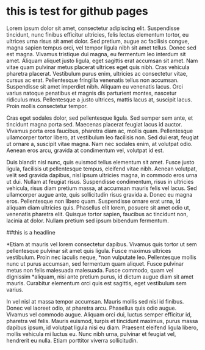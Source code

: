 # this is test for github pages 

Lorem ipsum dolor sit amet, consectetur adipiscing elit. Suspendisse tincidunt, nunc finibus efficitur ultricies, felis lectus elementum tortor, eu ultrices urna risus sit amet dolor. Sed pretium, augue ac facilisis congue, magna sapien tempus orci, vel tempor ligula nibh sit amet tellus. Donec sed est magna. Vivamus tristique dui magna, eu fermentum leo interdum sit amet. Aliquam aliquet justo ligula, eget sagittis erat accumsan sit amet. Nam vitae quam pulvinar metus placerat ultrices eget quis nibh. Cras vehicula pharetra placerat. Vestibulum purus enim, ultricies ac consectetur vitae, cursus ac erat. Pellentesque fringilla venenatis tellus non accumsan. Suspendisse sit amet imperdiet nibh. Aliquam eu venenatis lacus. Orci varius natoque penatibus et magnis dis parturient montes, nascetur ridiculus mus. Pellentesque a justo ultrices, mattis lacus at, suscipit lacus. Proin mollis consectetur tempor.

Cras eget sodales dolor, sed pellentesque ligula. Sed semper sem ante, et tincidunt magna porta sed. Maecenas placerat feugiat lacus id auctor. Vivamus porta eros faucibus, pharetra diam ac, mollis quam. Pellentesque ullamcorper tortor libero, at vestibulum leo facilisis non. Sed dui erat, feugiat ut ornare a, suscipit vitae magna. Nam nec sodales enim, at volutpat odio. Aenean eros arcu, gravida at condimentum vel, volutpat id est.

Duis blandit nisl nunc, quis euismod tellus elementum sit amet. Fusce justo ligula, facilisis ut pellentesque tempus, eleifend vitae nibh. Aenean volutpat, velit sed gravida dapibus, nisl ipsum ultricies magna, in commodo eros urna ut dui. Nullam at feugiat risus. Suspendisse condimentum, risus in ultricies vehicula, risus diam pretium massa, at accumsan mauris felis vel lacus. Sed ullamcorper augue ante, quis sollicitudin risus gravida a. Donec eu magna eros. Pellentesque non libero quam. Suspendisse ornare erat urna, id aliquam diam ultricies quis. Phasellus elit lorem, posuere sit amet odio ut, venenatis pharetra elit. Quisque tortor sapien, faucibus ac tincidunt non, lacinia at dolor. Nullam pretium sed ipsum bibendum fermentum.

##this is a headline

*Etiam at mauris vel lorem consectetur dapibus. Vivamus quis tortor ut sem pellentesque pulvinar sit amet quis ligula. Fusce maximus ultrices vestibulum. Proin nec iaculis neque, *non vulputate leo. Pellentesque mollis nunc ut purus accumsan, sed fermentum quam aliquet. Fusce pulvinar metus non felis malesuada malesuada. Fusce commodo, quam vel dignissim *aliquam, nisi ante pretium purus, id dictum augue diam sit amet mauris. Curabitur elementum orci quis est sagittis, eget vestibulum sem varius.

In vel nisl at massa tempor accumsan. Mauris mollis sed nisl id finibus. Donec vel laoreet odio, at pharetra arcu. Phasellus quis odio augue. Vivamus vel commodo augue. Aliquam orci dui, luctus semper efficitur id, pharetra vel felis. Mauris euismod, turpis et tincidunt maximus, purus massa dapibus ipsum, id volutpat ligula nisi eu diam. Praesent eleifend ligula libero, mollis vehicula mi luctus eu. Nunc nibh urna, pulvinar et feugiat vel, hendrerit eu nulla. Etiam porttitor viverra sollicitudin.
